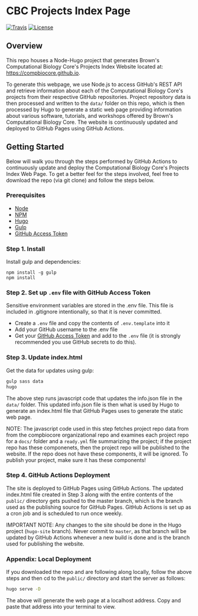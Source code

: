 # CBC Projects Index Page


[![Travis](https://img.shields.io/travis/compbiocore/projects-index-page.svg?style=flat-square)](https://travis-ci.org/compbiocore/projects-index-page)
[![License](https://img.shields.io/badge/license-MIT-orange.svg?style=flat-square)](LINK)

## Overview
This repo houses a Node-Hugo project that generates Brown's Computational Biology Core's Projects Index Website located at: https://compbiocore.github.io.

To generate this webpage, we use Node.js to access GitHub's REST API and retrieve information about each of the Computational Biology Core's projects from their respective GitHub repositories. Project repository data is then processed and written to the `data/` folder on this repo, which is then processed by Hugo to generate a static web page providing information about various software, tutorials, and workshops offered by Brown's Computational Biology Core. The website is continuously updated and deployed to GitHub Pages using GitHub Actions. 

## Getting Started

Below will walk you through the steps performed by GitHub Actions to continuously update and deploy the Computational Biology Core's Projects Index Web Page. To get a better feel for the steps involved, feel free to download the repo (via git clone) and follow the steps below. 

### Prerequisites

- [Node](https://nodejs.org)
- [NPM](https://www.npmjs.org)
- [Hugo](https://gohugo.io)
- [Gulp](https://gulpjs.com)
- [GitHub Access Token](https://help.github.com/articles/creating-a-personal-access-token-for-the-command-line/)


### Step 1. Install
Install gulp and dependencies:
```
npm install -g gulp
npm install 
```

### Step 2. Set up `.env` file with GitHub Access Token
Sensitive environment variables are stored in the .env file. This file is included in .gitignore intentionally, so that it is never committed.
- Create a `.env` file and copy the contents of `.env.template` into it
- Add your GitHub username to the .env file 
- Get your [GitHub Access Token](https://help.github.com/articles/creating-a-personal-access-token-for-the-command-line/) and add to the `.env` file (it is strongly recommended you use GitHub secrets to do this).

### Step 3. Update index.html
Get the data for updates using gulp: 
```bash
gulp sass data
hugo
```
The above step runs javascript code that updates the info.json file in the `data/` folder. This updated info.json file is then what is used by Hugo to generate an index.html file that GitHub Pages uses to generate the static web page. 

NOTE: The javascript code used in this step fetches project repo data from from the compbiocore organizational repo and examines each project repo for a `docs/` folder and a `ready.yml` file summarizing the project; if the project repo has these componenets, then the project repo will be published to the website. If the repo does not have these components, it will be ignored. To publish your project, make sure it has these components! 

### Step 4. GitHub Actions Deployment
The site is deployed to GitHub Pages using GitHub Actions. The updated index.html file created in Step 3 along with the entire contents of the `public/` directory gets pushed to the master branch, which is the branch used as the publishing source for GitHub Pages. GitHub Actions is set up as a cron job and is scheduled to run once weekly.  

IMPORTANT NOTE: Any changes to the site should be done in the Hugo project (`hugo-site` branch). Never commit to `master`, as that branch will be updated by GitHub Actions whenever a new build is done and is the branch used for publishing the website. 

### Appendix: Local Deployment
If you downloaded the repo and are following along locally, follow the above steps and then cd to the `public/` directory and start the server as follows: 
```bash
hugo serve -D
```

The above will generate the web page at a localhost address. Copy and paste that address into your terminal to view. 
